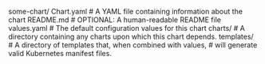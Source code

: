 some-chart/
  Chart.yaml          # A YAML file containing information about the chart
  README.md           # OPTIONAL: A human-readable README file
  values.yaml         # The default configuration values for this chart
  charts/             # A directory containing any charts upon which this chart depends.
  templates/          # A directory of templates that, when combined with values,
                      # will generate valid Kubernetes manifest files.